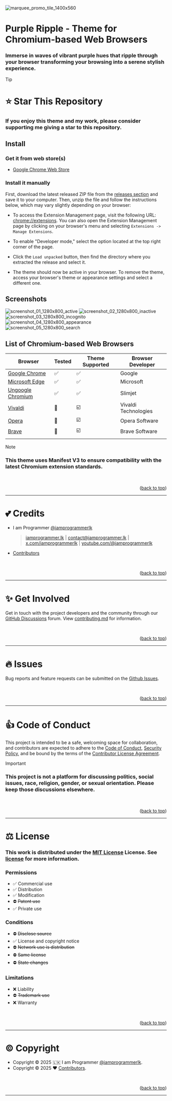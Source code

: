 <a name="readme-top"></a>

![marquee_promo_tile_1400x560](/resource/promo_tile/marquee_promo_tile_1400x560.png)

# Purple Ripple - Theme for Chromium-based Web Browsers

### Immerse in waves of vibrant purple hues that ripple through your browser transforming your browsing into a serene stylish experience.

> [!TIP]
>
> # :star: Star This Repository
>
> ### If you enjoy this theme and my work, please consider supporting me giving a star to this repository.

## Install

### Get it from web store(s)

- [Google Chrome Web Store](https://chromewebstore.google.com/detail/kidahnleabdhcfhhehogmjplphjckaie)

### Install it manually

First, download the latest released ZIP file from the [releases section](/../../releases) and save it to your computer. Then, unzip the file and follow the instructions below, which may vary slightly depending on your browser:

- To access the Extension Management page, visit the following URL: [chrome://extensions](chrome://extensions). You can also open the Extension Management page by clicking on your browser's menu and selecting `Extensions -> Manage Extensions`.

- To enable "Developer mode," select the option located at the top right corner of the page.

- Click the `Load unpacked` button, then find the directory where you extracted the release and select it.

- The theme should now be active in your browser. To remove the theme, access your browser's theme or appearance settings and select a different one.

## Screenshots

![screenshot_01_1280x800_active](/resource/screenshot/screenshot_01_1280x800_active.png) ![screenshot_02_1280x800_inactive](/resource/screenshot/screenshot_02_1280x800_inactive.png) ![screenshot_03_1280x800_incognito](/resource/screenshot/screenshot_03_1280x800_incognito.png) ![screenshot_04_1280x800_appearance](/resource/screenshot/screenshot_04_1280x800_appearance.png) ![screenshot_05_1280x800_search](/resource/screenshot/screenshot_05_1280x800_search.png)

## List of Chromium-based Web Browsers

| Browser | Tested | Theme Supported | Browser Developer |
| --- | --- | --- | --- |
| [Google Chrome](https://www.google.com/chrome/) | :white_check_mark: | :white_check_mark: | Google |
| [Microsoft Edge](https://www.microsoft.com/en-us/edge) | :white_check_mark: | :white_check_mark: | Microsoft |
| [Ungoogle Chromium](https://github.com/ungoogled-software/ungoogled-chromium) | :white_check_mark: | :white_check_mark: | Slimjet |
| [Vivaldi](https://vivaldi.com/) | :red_circle: | :ballot_box_with_check: | Vivaldi Technologies |
| [Opera](https://www.opera.com/) | :red_circle: | :ballot_box_with_check: | Opera Software |
| [Brave](https://brave.com/) | :red_circle: | :ballot_box_with_check: | Brave Software |
|  |  |  |  |

> [!NOTE]
>
> ### This theme uses Manifest V3 to ensure compatibility with the latest Chromium extension standards.

<br>
<p align="right">(<a href="#readme-top">back to top</a>)</p>

---

# :two_hearts: Credits

- I am Programmer [@iamprogrammerlk](https://github.com/iamprogrammerlk)

  > [iamprogrammer.lk](https://iamprogrammer.lk) | [contact@iamprogrammer.lk](mailto:contact@iamprogrammer.lk) | [x.com/iamprogrammerlk](https://x.com/iamprogrammerlk) | [youtube.com/@iamprogrammerlk](https://youtube.com/@iamprogrammerlk)

- [Contributors](/../../graphs/contributors)

<br>
<p align="right">(<a href="#readme-top">back to top</a>)</p>

---

# :sparkles: Get Involved

Get in touch with the project developers and the community through our [GitHub Discussions](/../../discussions) forum. View [contributing.md](/contributing.md) for information.

<br>
<p align="right">(<a href="#readme-top">back to top</a>)</p>

---

# :fire: Issues

Bug reports and feature requests can be submitted on the [Github Issues](/../../issues).

<br>
<p align="right">(<a href="#readme-top">back to top</a>)</p>

---

# :thumbsup: Code of Conduct

This project is intended to be a safe, welcoming space for collaboration, and contributors are expected to adhere to the [Code of Conduct](/code_of_conduct.md), [Security Policy](/security.md), and be bound by the terms of the [Contributor License Agreement](/contributor_license_agreement.md).

> [!IMPORTANT]
>
> ### This project is not a platform for discussing politics, social issues, race, religion, gender, or sexual orientation. Please keep those discussions elsewhere.

<br>
<p align="right">(<a href="#readme-top">back to top</a>)</p>

---

# :balance_scale: License

### This work is distributed under the [MIT License](https://choosealicense.com/licenses/mit/) License. See [license](/license.md) for more information.

### Permissions

- :white_check_mark: Commercial use
- :white_check_mark: Distribution
- :white_check_mark: Modification
- :no_entry: ~~Patent use~~
- :white_check_mark: Private use

### Conditions

- :no_entry: ~~Disclose source~~
- :white_check_mark: License and copyright notice
- :no_entry: ~~Network use is distribution~~
- :no_entry: ~~Same license~~
- :no_entry: ~~State changes~~

### Limitations

- :x: Liability
- :no_entry: ~~Trademark use~~
- :x: Warranty

<br>
<p align="right">(<a href="#readme-top">back to top</a>)</p>

---

# :copyright: Copyright

- Copyright © 2025 :sri_lanka: I am Programmer [@iamprogrammerlk](https://github.com/iamprogrammerlk).
- Copyright © 2025 :heart: [Contributors](/../../graphs/contributors).

<br>
<p align="right">(<a href="#readme-top">back to top</a>)</p>

---

